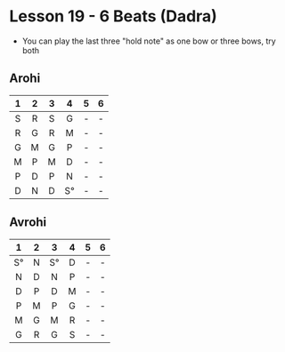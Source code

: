 # Lesson 19 - 6 Beats (Dadra)

- You can play the last three "hold note" as one bow or three bows, try both

## Arohi

1 | 2 | 3 | 4 | 5 | 6
:-: |:-: |:-: |:-: |:-: |:-:
S | R | S | G | - | -
R | G | R | M | - | -
G | M | G | P | - | -
M | P | M | D | - | -
P | D | P | N | - | -
D | N | D | S° | - | -

## Avrohi

1 | 2 | 3 | 4 | 5 | 6
:-: |:-: |:-: |:-: |:-: |:-:
S° | N | S° | D | - | -
N | D | N | P | - | -
D | P | D | M | - | -
P | M | P | G | - | -
M | G | M | R | - | -
G | R | G | S | - | -